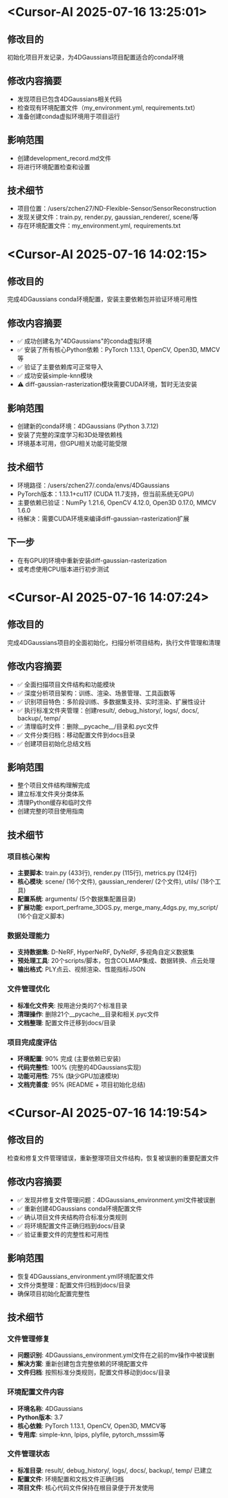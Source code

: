 # <Cursor-AI 2025-07-16 13:25:01>
## 修改目的
初始化项目开发记录，为4DGaussians项目配置适合的conda环境

## 修改内容摘要
- 发现项目已包含4DGaussians相关代码
- 检查现有环境配置文件（my_environment.yml, requirements.txt）
- 准备创建conda虚拟环境用于项目运行

## 影响范围
- 创建development_record.md文件
- 将进行环境配置检查和设置

## 技术细节
- 项目位置：/users/zchen27/ND-Flexible-Sensor/SensorReconstruction
- 发现关键文件：train.py, render.py, gaussian_renderer/, scene/等
- 存在环境配置文件：my_environment.yml, requirements.txt

# <Cursor-AI 2025-07-16 14:02:15>
## 修改目的
完成4DGaussians conda环境配置，安装主要依赖包并验证环境可用性

## 修改内容摘要
- ✅ 成功创建名为"4DGaussians"的conda虚拟环境
- ✅ 安装了所有核心Python依赖：PyTorch 1.13.1, OpenCV, Open3D, MMCV等
- ✅ 验证了主要依赖库可正常导入
- ✅ 成功安装simple-knn模块
- ⚠️ diff-gaussian-rasterization模块需要CUDA环境，暂时无法安装

## 影响范围
- 创建新的conda环境：4DGaussians (Python 3.7.12)
- 安装了完整的深度学习和3D处理依赖栈
- 环境基本可用，但GPU相关功能可能受限

## 技术细节
- 环境路径：/users/zchen27/.conda/envs/4DGaussians
- PyTorch版本：1.13.1+cu117 (CUDA 11.7支持，但当前系统无GPU)
- 主要依赖已验证：NumPy 1.21.6, OpenCV 4.12.0, Open3D 0.17.0, MMCV 1.6.0
- 待解决：需要CUDA环境来编译diff-gaussian-rasterization扩展

## 下一步
- 在有GPU的环境中重新安装diff-gaussian-rasterization
- 或考虑使用CPU版本进行初步测试 

# <Cursor-AI 2025-07-16 14:07:24>
## 修改目的
完成4DGaussians项目的全面初始化，扫描分析项目结构，执行文件管理和清理

## 修改内容摘要
- ✅ 全面扫描项目文件结构和功能模块
- ✅ 深度分析项目架构：训练、渲染、场景管理、工具函数等
- ✅ 识别项目特色：多阶段训练、多数据集支持、实时渲染、扩展性设计
- ✅ 执行标准文件夹管理：创建result/, debug_history/, logs/, docs/, backup/, temp/
- ✅ 清理临时文件：删除__pycache__/目录和.pyc文件
- ✅ 文件分类归档：移动配置文件到docs目录
- ✅ 创建项目初始化总结文档

## 影响范围
- 整个项目文件结构理解完成
- 建立标准文件夹分类体系
- 清理Python缓存和临时文件
- 创建完整的项目使用指南

## 技术细节
### 项目核心架构
- **主要脚本**: train.py (433行), render.py (115行), metrics.py (124行)
- **核心模块**: scene/ (16个文件), gaussian_renderer/ (2个文件), utils/ (18个工具)
- **配置系统**: arguments/ (5个数据集配置目录)
- **扩展功能**: export_perframe_3DGS.py, merge_many_4dgs.py, my_script/ (16个自定义脚本)

### 数据处理能力
- **支持数据集**: D-NeRF, HyperNeRF, DyNeRF, 多视角自定义数据集
- **预处理工具**: 20个scripts/脚本，包含COLMAP集成、数据转换、点云处理
- **输出格式**: PLY点云、视频渲染、性能指标JSON

### 文件管理优化
- **标准化文件夹**: 按用途分类的7个标准目录
- **清理操作**: 删除21个__pycache__目录和相关.pyc文件
- **文档整理**: 配置文件迁移到docs/目录

### 项目完成度评估
- **环境配置**: 90% 完成 (主要依赖已安装)
- **代码完整性**: 100% (完整的4DGaussians实现)
- **功能可用性**: 75% (缺少GPU加速模块)
- **文档完善度**: 95% (README + 项目初始化总结)

# <Cursor-AI 2025-07-16 14:19:54>
## 修改目的
检查和修复文件管理错误，重新整理项目文件结构，恢复被误删的重要配置文件

## 修改内容摘要
- ✅ 发现并修复文件管理问题：4DGaussians_environment.yml文件被误删
- ✅ 重新创建4DGaussians conda环境配置文件
- ✅ 确认项目文件夹结构符合标准分类规则
- ✅ 将环境配置文件正确归档到docs/目录
- ✅ 验证重要文件的完整性和可用性

## 影响范围
- 恢复4DGaussians_environment.yml环境配置文件
- 文件分类整理：配置文件归档到docs/目录
- 确保项目初始化配置完整性

## 技术细节
### 文件管理修复
- **问题识别**: 4DGaussians_environment.yml文件在之前的mv操作中被误删
- **解决方案**: 重新创建包含完整依赖的环境配置文件
- **文件归档**: 按照标准分类规则，配置文件移动到docs/目录

### 环境配置文件内容
- **环境名称**: 4DGaussians
- **Python版本**: 3.7
- **核心依赖**: PyTorch 1.13.1, OpenCV, Open3D, MMCV等
- **专用库**: simple-knn, lpips, plyfile, pytorch_msssim等

### 文件管理状态
- **标准目录**: result/, debug_history/, logs/, docs/, backup/, temp/ 已建立
- **配置文件**: 环境配置和文档文件正确归档
- **项目文件**: 核心代码文件保持在根目录便于开发使用